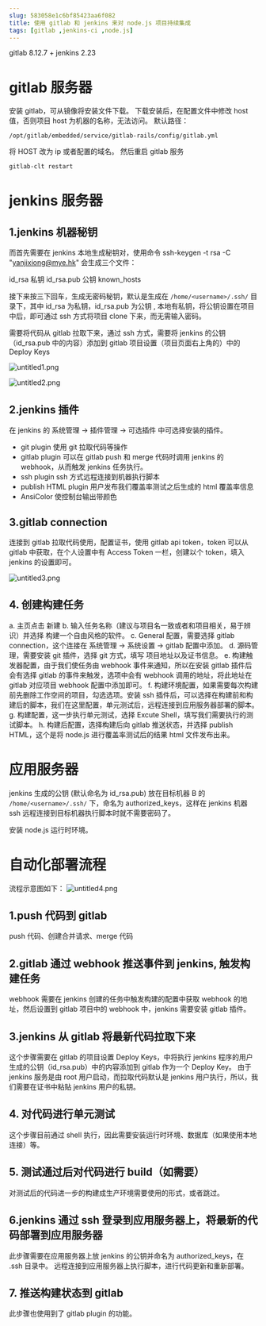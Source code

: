 ```yaml
---
slug: 583058e1c6bf85423aa6f082
title: 使用 gitlab 和 jenkins 来对 node.js 项目持续集成
tags: [gitlab ,jenkins-ci ,node.js]
---
```


gitlab 8.12.7 + jenkins 2.23

# gitlab 服务器

安装 gitlab，可从镜像将安装文件下载。
下载安装后，在配置文件中修改 host 值，否则项目 host 为机器的名称，无法访问。
默认路径：
```
/opt/gitlab/embedded/service/gitlab-rails/config/gitlab.yml
```
将 HOST 改为 ip 或者配置的域名。
然后重启 gitlab 服务
```
gitlab-clt restart
```

# jenkins 服务器

## 1.jenkins 机器秘钥

而首先需要在 jenkins 本地生成秘钥对，使用命令
ssh-keygen -t rsa -C "yanjixiong@mye.hk"
会生成三个文件：

id_rsa                    私钥
id_rsa.pub             公钥
known_hosts

接下来按三下回车，生成无密码秘钥，默认是生成在 `/home/<username>/.ssh/` 目录下，其中 id_rsa 为私钥，id_rsa.pub 为公钥 , 本地有私钥，将公钥设置在项目中后，即可通过 ssh 方式将项目 clone 下来，而无需输入密码。

需要将代码从 gitlab 拉取下来，通过 ssh 方式，需要将 jenkins 的公钥（id_rsa.pub 中的内容）添加到 gitlab 项目设置（项目页面右上角的）中的 Deploy Keys

 ![untitled1.png](https://static.gaoqixhb.com/Fjj9Wiba2bJsYgi1oiQCz493soLU)

 ![untitled2.png](https://static.gaoqixhb.com/For98s6BfusWt7vTfrQfPkRE1_Zl)

## 2.jenkins 插件

在 jenkins 的 系统管理 -> 插件管理  -> 可选插件 中可选择安装的插件。

* git plugin        使用 git 拉取代码等操作
* gitlab plugin   可以在 gitlab push 和 merge 代码时调用 jenkins 的 webhook，从而触发 jenkins 任务执行。
* ssh plugin         ssh 方式远程连接到机器执行脚本
* publish HTML plugin  用户发布我们覆盖率测试之后生成的 html 覆盖率信息
* AnsiColor            使控制台输出带颜色

## 3.gitlab connection
连接到 gitlab 拉取代码使用，配置证书，使用 gitlab api token，token 可以从 gitlab 中获取，在个人设置中有 Access Token 一栏，创建以个 token，填入 jenkins 的设置即可。

 ![untitled3.png](https://static.gaoqixhb.com/FsdRR_BrWzvNwrVjllsGNvfAuq9d)

## 4. 创建构建任务

a. 主页点击 新建
b. 输入任务名称（建议与项目名一致或者和项目相关，易于辨识）并选择 构建一个自由风格的软件。
c. General 配置，需要选择 gitlab connection，这个连接在 系统管理 -> 系统设置 -> gitlab 配置中添加。
d. 源码管理，需要安装 git 插件，选择 git 方式，填写 项目地址以及证书信息。
e. 构建触发器配置，由于我们使任务由 webhook 事件来通知，所以在安装 gitlab 插件后会有选择 gitlab 的事件来触发，选项中会有 webhook 调用的地址，将此地址在 gitlab 对应项目 webhook 配置中添加即可。
f. 构建环境配置，如果需要每次构建前先删除工作空间的项目，勾选选项。安装 ssh 插件后，可以选择在构建前和构建后的脚本，我们在这里配置，单元测试后，远程连接到应用服务器部署的脚本。
g. 构建配置，这一步执行单元测试，选择 Excute Shell，填写我们需要执行的测试脚本。
h. 构建后配置，选择构建后向 gitlab 推送状态，并选择 publish HTML，这个是将 node.js 进行覆盖率测试后的结果 html 文件发布出来。

# 应用服务器

jenkins 生成的公钥 (默认命名为 id_rsa.pub) 放在目标机器 B 的 `/home/<username>/.ssh/` 下，命名为 authorized_keys，这样在 jenkins 机器 ssh 远程连接到目标机器执行脚本时就不需要密码了。

安装 node.js 运行时环境。

# 自动化部署流程

流程示意图如下：
 ![untitled4.png](https://static.gaoqixhb.com/FlVm82cdodSBJ-VMwQ_5odjIOmmK)

## 1.push 代码到 gitlab

push 代码、创建合并请求、merge 代码

## 2.gitlab 通过 webhook 推送事件到 jenkins, 触发构建任务

webhook 需要在 jenkins 创建的任务中触发构建的配置中获取 webhook 的地址，然后设置到 gitlab 项目中的 webhook 中，jenkins 需要安装 gitlab 插件。

## 3.jenkins 从 gitlab 将最新代码拉取下来

这个步骤需要在 gitlab 的项目设置 Deploy Keys，中将执行 jenkins 程序的用户生成的公钥（id_rsa.pub）中的内容添加到 gitlab 作为一个 Deploy Key。
由于 jenkins 服务是由 root 用户启动，而拉取代码默认是 jenkins 用户执行，所以，我们需要在证书中粘贴 jenkins 用户的私钥。

## 4. 对代码进行单元测试

这个步骤目前通过 shell 执行，因此需要安装运行时环境、数据库（如果使用本地连接）等。

## 5. 测试通过后对代码进行 build（如需要）

对测试后的代码进一步的构建成生产环境需要使用的形式，或者跳过。

## 6.jenkins 通过 ssh 登录到应用服务器上，将最新的代码部署到应用服务器

此步骤需要在应用服务器上放 jenkins 的公钥并命名为 authorized_keys，在 .ssh 目录中。
远程连接到应用服务器上执行脚本，进行代码更新和重新部署。

## 7. 推送构建状态到 gitlab

此步骤也使用到了 gitlab plugin 的功能。
